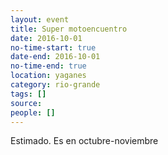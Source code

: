 ```yaml
---
layout: event 
title: Super motoencuentro
date: 2016-10-01
no-time-start: true
date-end: 2016-10-01
no-time-end: true
location: yaganes
category: rio-grande
tags: []
source: 
people: []
---
```


Estimado. Es en octubre-noviembre

